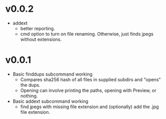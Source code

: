 # v0.0.2
* addext
  * better reporting.
  * cmd option to turn on file renaming. Otherwise, just finds jpegs without extensions.

# v0.0.1
* Basic finddups subcommand working
  * Compares sha256 hash of all files in supplied subdirs and "opens" the dups.
  * Opening can involve printing the paths, opening with Preview, or nothing.
* Basic addext subcommand working
  * find jpegs with missing file extension and (optionally) add the .jpg file extension.
